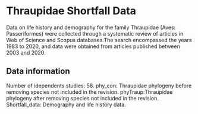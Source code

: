 # Thraupidae Shortfall Data

Data on life history and demography for the family Thraupidae (Aves: Passeriformes) were collected through a systematic review 
of articles in Web of Science and Scopus databases.The search encompassed the years 1983 to 2020, and data were obtained from 
articles published between 2003 and 2020.
## Data information

Number of idependents studies: 58.
phy_con: Thraupidae phylogeny before removing species not included in the revision.
phyTraup:Thraupidae phylogeny after removing species not included in the revision.
Shortfall_data: Demography and life history data.
